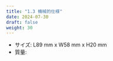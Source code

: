 ```yaml
---
title: "1.3 機械的仕様"
date: 2024-07-30
draft: false
weight: 30
---
```


* サイズ: L89 mm x W58 mm x H20 mm
* 質量:
